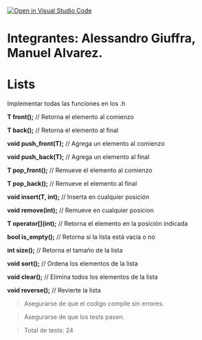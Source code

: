 [![Open in Visual Studio Code](https://classroom.github.com/assets/open-in-vscode-f059dc9a6f8d3a56e377f745f24479a46679e63a5d9fe6f495e02850cd0d8118.svg)](https://classroom.github.com/online_ide?assignment_repo_id=7515303&assignment_repo_type=AssignmentRepo)
# Integrantes: Alessandro Giuffra, Manuel Alvarez.

# Lists
Implementar todas las funciones en los .h

**T front();** // Retorna el elemento al comienzo

**T back();** // Retorna el elemento al final

**void push_front(T);** // Agrega un elemento al comienzo 

**void push_back(T);** // Agrega un elemento al final

**T pop_front();** // Remueve el elemento al comienzo

**T pop_back();** // Remueve el elemento al final

**void insert(T, int);** // Inserta en cualquier posición

**void remove(int);** // Remueve en cualquier posicion

**T operator\[](int);** // Retorna el elemento en la posición indicada

**bool is_empty();** // Retorna si la lista está vacía o no

**int size();** // Retorna el tamaño de la lista 

**void sort();** // Ordena los elementos de la lista

**void clear();** // Elimina todos los elementos de la lista

**void reverse();** // Revierte la lista


> Asegurarse de que el codigo compile sin errores.

> Asegurarse de que los tests pasen.

> Total de tests: 24
